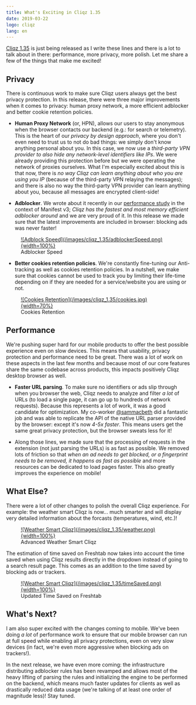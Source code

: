 ```yaml
---
title: What's Exciting in Cliqz 1.35
date: 2019-03-22
logo: cliqz
lang: en
---
```


[Cliqz 1.35](https://cliqz.com/en/download) is just being released as I write
these lines and there is a lot to talk about in there: performance, more
privacy, more polish. Let me share a few of the things that make me excited!

## Privacy

There is continuous work to make sure Cliqz users always get the best privacy
protection. In this release, there were three major improvements when it comes
to privacy: human proxy network, a more efficient adblocker and better cookie
retention policies.

* **Human Proxy Network** (or, HPN), allows our users to stay anonymous when
  the browser contacts our backend (e.g.: for search or telemetry). This is the
  heart of our *privacy by design approach*, where you don't even need to trust
  us to not do bad things: we simply don't know anything personal about you. In
  this case, we now use a *third-party VPN provider to also hide any
  network-level identifiers like IPs*. We were already providing this
  protection before but we were operating the network of proxies ourselves.
  What I'm especially excited about this is that now, there is *no way Cliqz
  can learn anything about who you are using you IP* (because of the
  third-party VPN relaying the messages); and there is also no way the
  third-party VPN provider can learn anything about you, because all messages
  are encrypted client-side!

* **Adblocker**. We wrote about it recently in our [performance study](https://whotracks.me/blog/adblockers_performance_study.html)
  in the context of Manifest v3; *Cliqz has the fastest and most memory
  efficient adblocker around* and we are very proud of it. In this release we
  made sure that the latest improvements are included in browser: blocking ads
  was never faster!

<figure>
<a href="/images/cliqz_1.35/adblockerSpeed.png">
![Adblock Speed](/images/cliqz_1.35/adblockerSpeed.png){width=100%}
</a>
<figcaption>Adblocker Speed</figcaption>
</figure>

* **Better cookies retention policies**. We're constantly fine-tuning our
  Anti-tracking as well as cookies retention policies. In a nutshell, we make
  sure that cookies cannot be used to track you by limiting their life-time
  depending on if they are needed for a service/website you are using or not.

<figure>
<a href="/images/cliqz_1.35/cookies.jpg">
![Cookies Retention](/images/cliqz_1.35/cookies.jpg){width=70%}
</a>
<figcaption>Cookies Retention</figcaption>
</figure>

## Performance

We're pushing super hard for our mobile products to offer the best possible
experience even on slow devices. This means that usability, privacy protection
and performance need to be great. There was a lot of work on these aspects in
the last few months and because most of our core features share the same
codebase across products, this impacts positively Cliqz desktop browser as
well.

* **Faster URL parsing**. To make sure no identifiers or ads slip through when
  you browser the web, Cliqz needs to analyze and filter *a lot* of URLs (to
  load a single page, it can go up to hundreds of network requests). Because
  this represents a lot of work, it was a good candidate for optimization. My
  co-worker [@sammacbeth](https://twitter.com/sammacbeth) did a fantastic job
  and was able to replicate the API of the native URL parser provided by the
  browser: except it's now *4-5x faster*. This means users get the same great
  privacy protection, but the browser sweats less for it!

* Along those lines, we made sure that the processing of requests in the
  extension (not just parsing the URLs) is as fast as possible. We removed lots
  of friction so that *when an ad needs to get blocked, or a fingerprint needs
  to be removed, it happens as fast as possible* and more resources can be
  dedicated to load pages faster. This also greatly improves the experience on
  mobile!

## What Else?

There were a lot of other changes to polish the overall Cliqz experience. For
example: the weather smart Cliqz is now... much smarter and will display very
detailed information about the forcasts (temperatures, wind, etc.)!

<figure>
<a href="/images/cliqz_1.35/weather.png">
![Weather Smart Cliqz](/images/cliqz_1.35/weather.png){width=100%}
</a>
<figcaption>Advanced Weather Smart Cliqz</figcaption>
</figure>

The estimation of time saved on Freshtab now takes into account the time saved
when using Cliqz results directly in the dropdown instead of going to a search
result page. This comes as an addition to the time saved by blocking ads or
trackers.

<figure>
<a href="/images/cliqz_1.35/timeSaved.png">
![Weather Smart Cliqz](/images/cliqz_1.35/timeSaved.png){width=100%}
</a>
<figcaption>Updated Time Saved on Freshtab</figcaption>
</figure>

## What's Next?

I am also super excited with the changes coming to mobile. We've been doing *a
lot* of performance work to ensure that our mobile browser can run at full
speed while enabling all privacy protections, even on very slow devices (in
fact, we're even more aggressive when blocking ads on trackers!).

In the next release, we have even more coming: the infrastructure distributing
adblocker rules has been revamped and allows most of the heavy lifting of
parsing the rules and initializing the engine to be performed on the backend,
which means much faster updates for clients as well as drastically reduced data
usage (we're talking of at least one order of magnitude less)! Stay tuned.

